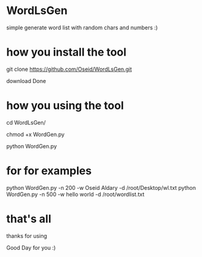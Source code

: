 # WordLsGen
simple generate word list with random chars and numbers :)

# how you install the tool 

git clone https://github.com/Oseid/WordLsGen.git

download Done 

# how you using the tool 

cd WordLsGen/

chmod +x WordGen.py 


python WordGen.py 

# for for examples

python WordGen.py -n 200 -w Oseid Aldary -d /root/Desktop/wl.txt
python WordGen.py -n 500 -w hello world -d /root/wordlist.txt


# that's all 


thanks for using 

Good Day for you :) 

